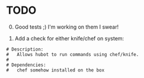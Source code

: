 # TODO

0) Good tests ;) I'm working on them I swear!

1) Add a check for either knife/chef on system:
```
# Description:
#   Allows hubot to run commands using chef/knife.
#
# Dependencies:
#   chef somehow installed on the box
```


